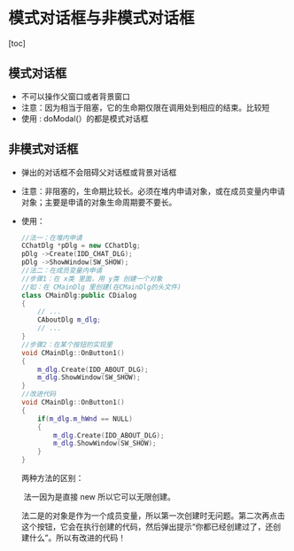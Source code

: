 

# 模式对话框与非模式对话框

[toc]

## 模式对话框

*   不可以操作父窗口或者背景窗口
*   注意：因为相当于阻塞，它的生命期仅限在调用处到相应的结束。比较短
*   使用 : doModal(）的都是模式对话框

## 非模式对话框

*   弹出的对话框不会阻碍父对话框或背景对话框

*   注意：非阻塞的，生命期比较长。必须在堆内申请对象，或在成员变量内申请对象；主要是申请的对象生命周期要不要长。

*   使用：

    ```c++
    //法一：在堆内申请
    CChatDlg *pDlg = new CChatDlg;
    pDlg ->Create(IDD_CHAT_DLG);
    pDlg ->ShowWindow(SW_SHOW);
    //法二：在成员变量内申请
    //步骤1：在 x类 里面，用 y类 创建一个对象
    //如：在 CMainDlg 里创建(在CMainDlg的头文件)
    class CMainDlg:public CDialog
    {
        // ...
        CAboutDlg m_dlg;
        // ...
    }
    //步骤2：在某个按钮的实现里
    void CMainDlg::OnButton1()
    {
        m_dlg.Create(IDD_ABOUT_DLG);
        m_dlg.ShowWindow(SW_SHOW);
    }
    //改进代码
    void CMainDlg::OnButton1()
    {
        if(m_dlg.m_hWnd == NULL)
        {
    		m_dlg.Create(IDD_ABOUT_DLG);
    		m_dlg.ShowWindow(SW_SHOW);
        }
    }
    ```

    两种方法的区别：

    ​		法一因为是直接 new 所以它可以无限创建。

    ​		法二是的对象是作为一个成员变量，所以第一次创建时无问题。第二次再点击这个按钮，它会在执行创建的代码，然后弹出提示“你都已经创建过了，还创建什么”。所以有改进的代码！

